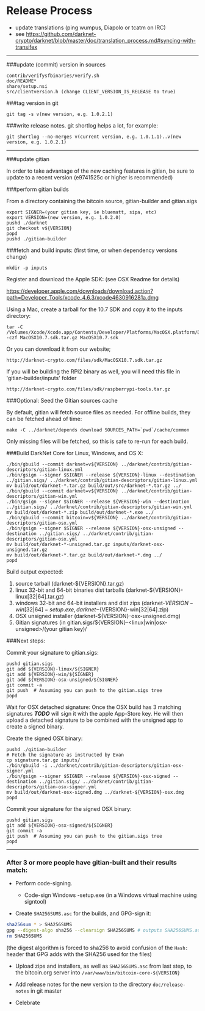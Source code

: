 Release Process
====================

* update translations (ping wumpus, Diapolo or tcatm on IRC)
* see https://github.com/darknet-crypto/darknet/blob/master/doc/translation_process.md#syncing-with-transifex

* * *

###update (commit) version in sources

	contrib/verifysfbinaries/verify.sh
	doc/README*
	share/setup.nsi
	src/clientversion.h (change CLIENT_VERSION_IS_RELEASE to true)

###tag version in git

	git tag -s v(new version, e.g. 1.0.2.1)

###write release notes. git shortlog helps a lot, for example:

	git shortlog --no-merges v(current version, e.g. 1.0.1.1)..v(new version, e.g. 1.0.2.1)

* * *

###update gitian

 In order to take advantage of the new caching features in gitian, be sure to update to a recent version (e9741525c or higher is recommended)

###perform gitian builds

 From a directory containing the bitcoin source, gitian-builder and gitian.sigs

	export SIGNER=(your gitian key, ie bluematt, sipa, etc)
	export VERSION=(new version, e.g. 1.0.2.0)
	pushd ./darknet
	git checkout v${VERSION}
	popd
	pushd ./gitian-builder

###fetch and build inputs: (first time, or when dependency versions change)
 
	mkdir -p inputs

 Register and download the Apple SDK: (see OSX Readme for details)
 
 https://developer.apple.com/downloads/download.action?path=Developer_Tools/xcode_4.6.3/xcode4630916281a.dmg
 
 Using a Mac, create a tarball for the 10.7 SDK and copy it to the inputs directory:
 
	tar -C /Volumes/Xcode/Xcode.app/Contents/Developer/Platforms/MacOSX.platform/Developer/SDKs/ -czf MacOSX10.7.sdk.tar.gz MacOSX10.7.sdk

 Or you can download it from our website;
 
 	http://darknet-crypto.com/files/sdk/MacOSX10.7.sdk.tar.gz
 	
 If you will be building the RPi2 binary as well, you will need this file in 'gitian-builder/inputs' folder
 
 	http://darknet-crypto.com/files/sdk/raspberrypi-tools.tar.gz
 	
###Optional: Seed the Gitian sources cache

  By default, gitian will fetch source files as needed. For offline builds, they can be fetched ahead of time:

	make -C ../darknet/depends download SOURCES_PATH=`pwd`/cache/common

  Only missing files will be fetched, so this is safe to re-run for each build.

###Build DarkNet Core for Linux, Windows, and OS X:

	./bin/gbuild --commit darknet=v${VERSION} ../darknet/contrib/gitian-descriptors/gitian-linux.yml
	./bin/gsign --signer $SIGNER --release ${VERSION}-linux --destination ../gitian.sigs/ ../darknet/contrib/gitian-descriptors/gitian-linux.yml
	mv build/out/darknet-*.tar.gz build/out/src/darknet-*.tar.gz ../
	./bin/gbuild --commit darknet=v${VERSION} ../darknet/contrib/gitian-descriptors/gitian-win.yml
	./bin/gsign --signer $SIGNER --release ${VERSION}-win --destination ../gitian.sigs/ ../darknet/contrib/gitian-descriptors/gitian-win.yml
	mv build/out/darknet-*.zip build/out/darknet-*.exe ../
	./bin/gbuild --commit bitcoin=v${VERSION} ../darknet/contrib/gitian-descriptors/gitian-osx.yml
	./bin/gsign --signer $SIGNER --release ${VERSION}-osx-unsigned --destination ../gitian.sigs/ ../darknet/contrib/gitian-descriptors/gitian-osx.yml
	mv build/out/darknet-*-unsigned.tar.gz inputs/darknet-osx-unsigned.tar.gz
	mv build/out/darknet-*.tar.gz build/out/darknet-*.dmg ../
	popd
  Build output expected:

  1. source tarball (darknet-${VERSION}.tar.gz)
  2. linux 32-bit and 64-bit binaries dist tarballs (darknet-${VERSION}-linux[32|64].tar.gz)
  3. windows 32-bit and 64-bit installers and dist zips (darknet-${VERSION}-win[32|64]-setup.exe, darknet-${VERSION}-win[32|64].zip)
  4. OSX unsigned installer (darknet-${VERSION}-osx-unsigned.dmg)
  5. Gitian signatures (in gitian.sigs/${VERSION}-<linux|win|osx-unsigned>/(your gitian key)/

###Next steps:

Commit your signature to gitian.sigs:

	pushd gitian.sigs
	git add ${VERSION}-linux/${SIGNER}
	git add ${VERSION}-win/${SIGNER}
	git add ${VERSION}-osx-unsigned/${SIGNER}
	git commit -a
	git push  # Assuming you can push to the gitian.sigs tree
	popd

  Wait for OSX detached signature:
	Once the OSX build has 3 matching signatures ***TODO*** will sign it with the apple App-Store key.
	He will then upload a detached signature to be combined with the unsigned app to create a signed binary.

  Create the signed OSX binary:

	pushd ./gitian-builder
	# Fetch the signature as instructed by Evan
	cp signature.tar.gz inputs/
	./bin/gbuild -i ../darknet/contrib/gitian-descriptors/gitian-osx-signer.yml
	./bin/gsign --signer $SIGNER --release ${VERSION}-osx-signed --destination ../gitian.sigs/ ../darknet/contrib/gitian-descriptors/gitian-osx-signer.yml
	mv build/out/darknet-osx-signed.dmg ../darknet-${VERSION}-osx.dmg
	popd

Commit your signature for the signed OSX binary:

	pushd gitian.sigs
	git add ${VERSION}-osx-signed/${SIGNER}
	git commit -a
	git push  # Assuming you can push to the gitian.sigs tree
	popd

-------------------------------------------------------------------------

### After 3 or more people have gitian-built and their results match:

- Perform code-signing.

    - Code-sign Windows -setup.exe (in a Windows virtual machine using signtool)

- Create `SHA256SUMS.asc` for the builds, and GPG-sign it:
```bash
sha256sum * > SHA256SUMS
gpg --digest-algo sha256 --clearsign SHA256SUMS # outputs SHA256SUMS.asc
rm SHA256SUMS
```
(the digest algorithm is forced to sha256 to avoid confusion of the `Hash:` header that GPG adds with the SHA256 used for the files)

- Upload zips and installers, as well as `SHA256SUMS.asc` from last step, to the bitcoin.org server
  into `/var/www/bin/bitcoin-core-${VERSION}`

- Add release notes for the new version to the directory `doc/release-notes` in git master

- Celebrate
